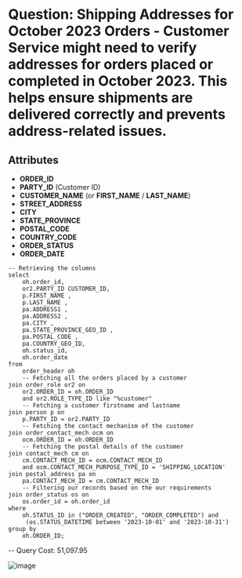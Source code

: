 # Question: Shipping Addresses for October 2023 Orders - Customer Service might need to verify addresses for orders placed or completed in October 2023. This helps ensure shipments are delivered correctly and prevents address-related issues.

## Attributes
- **ORDER_ID**  
- **PARTY_ID** (Customer ID)  
- **CUSTOMER_NAME** (or **FIRST_NAME** / **LAST_NAME**)  
- **STREET_ADDRESS**  
- **CITY**  
- **STATE_PROVINCE**  
- **POSTAL_CODE**  
- **COUNTRY_CODE**  
- **ORDER_STATUS**  
- **ORDER_DATE**  

```
-- Retrieving the columns
select
	oh.order_id,
	or2.PARTY_ID CUSTOMER_ID,
	p.FIRST_NAME ,
	p.LAST_NAME ,
	pa.ADDRESS1 ,
	pa.ADDRESS2 ,
	pa.CITY ,
	pa.STATE_PROVINCE_GEO_ID ,
	pa.POSTAL_CODE ,
	pa.COUNTRY_GEO_ID,
	oh.status_id,
	oh.order_date
from
	order_header oh
	-- Fetching all the orders placed by a customer
join order_role or2 on
	or2.ORDER_ID = oh.ORDER_ID
	and or2.ROLE_TYPE_ID like "%customer"
	-- Fetching a customer firstname and lastname
join person p on
	p.PARTY_ID = or2.PARTY_ID
	-- Fetching the contact mechanism of the customer
join order_contact_mech ocm on
	ocm.ORDER_ID = oh.ORDER_ID
	-- Fetching the postal details of the customer
join contact_mech cm on
	cm.CONTACT_MECH_ID = ocm.CONTACT_MECH_ID
	and ocm.CONTACT_MECH_PURPOSE_TYPE_ID = 'SHIPPING_LOCATION'
join postal_address pa on
	pa.CONTACT_MECH_ID = cm.CONTACT_MECH_ID
	-- Filtering our records based on the our requirements
join order_status os on
	os.order_id = oh.order_id
where
	oh.STATUS_ID in ("ORDER_CREATED", "ORDER_COMPLETED") and
	 (os.STATUS_DATETIME between '2023-10-01' and '2023-10-31')
group by
	oh.ORDER_ID;
```

-- Query Cost: 51,097.95

![image](https://github.com/user-attachments/assets/ae76058b-2480-4c75-865f-a32b9e95dc07)
